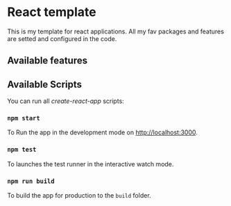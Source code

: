 # React template

This is my template for react applications.
All my fav packages and features are setted and configured in the code.

## Available features


## Available Scripts

You can run all *create-react-app* scripts:

### `npm start`
To Run the app in the development mode on  [http://localhost:3000](http://localhost:3000).

### `npm test`
To launches the test runner in the interactive watch mode.

### `npm run build`
To build the app for production to the `build` folder.

